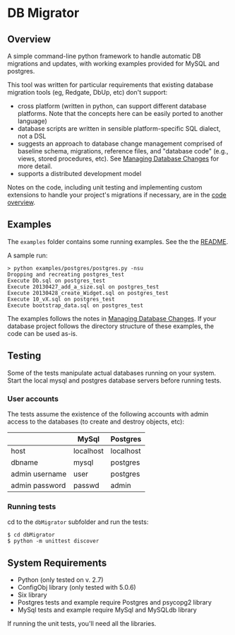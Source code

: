 # DB Migrator

## Overview

A simple command-line python framework to handle automatic DB migrations and updates, with working examples provided for MySQL and postgres.

This tool was written for particular requirements that existing database migration tools (eg, Redgate, DbUp, etc) don't support:

* cross platform (written in python, can support different database platforms.  Note that the concepts here can be easily ported to another language)
* database scripts are written in sensible platform-specific SQL dialect, not a DSL
* suggests an approach to database change management comprised of baseline schema, migrations, reference files, and "database code" (e.g., views, stored procedures, etc).  See [Managing Database Changes](docs/managing_database_changes.md) for more detail.
* supports a distributed development model

Notes on the code, including unit testing and implementing custom extensions to handle your project's migrations if necessary, are in the [code overview](docs/code_overview.md).

## Examples

The `examples` folder contains some running examples.  See the the
[README](/examples/README.md).

A sample run:

````
> python examples/postgres/postgres.py -nsu
Dropping and recreating postgres_test
Execute Db.sql on postgres_test
Execute 20130427_add_a_size.sql on postgres_test
Execute 20130428_create_Widget.sql on postgres_test
Execute 10_vX.sql on postgres_test
Execute bootstrap_data.sql on postgres_test
````

The examples follows the notes in [Managing Database
Changes](docs/managing_database_changes.md).  If your database project
follows the directory structure of these examples, the code can be
used as-is.

## Testing

Some of the tests manipulate actual databases running on your system.
Start the local mysql and postgres database servers before running
tests.

### User accounts

The tests assume the existence of the following accounts with admin access
to the databases (to create and destroy objects, etc):

|&nbsp;|MySql|Postgres|
|---   |---  |--- |
|host  |localhost|localhost|
|dbname|mysql|postgres|
|admin username|user|postgres|
|admin password|passwd|admin|

### Running tests

cd to the `dbMigrator` subfolder and run the tests:

```
$ cd dbMigrator
$ python -m unittest discover
```

## System Requirements

* Python (only tested on v. 2.7)
* ConfigObj library (only tested with 5.0.6)
* Six library
* Postgres tests and example require Postgres and psycopg2 library
* MySql tests and example require MySql and MySQLdb library

If running the unit tests, you'll need all the libraries.


